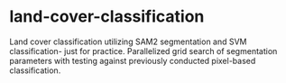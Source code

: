 # land-cover-classification
Land cover classification utilizing SAM2 segmentation and SVM classification- just for practice.
Parallelized grid search of segmentation parameters with testing against previously conducted pixel-based classification.
